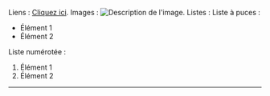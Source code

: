
Liens : <a href="https://example.com">Cliquez ici</a>.
Images : <img src="image.jpg" alt="Description de l'image">.
Listes :
Liste à puces : <ul><li>Élément 1</li><li>Élément 2</li></ul>
Liste numérotée : <ol><li>Élément 1</li><li>Élément 2</li></ol>

---

  <div class="image-haut">
    <img href="" alt=""><img>
    <p></p>
  </div>